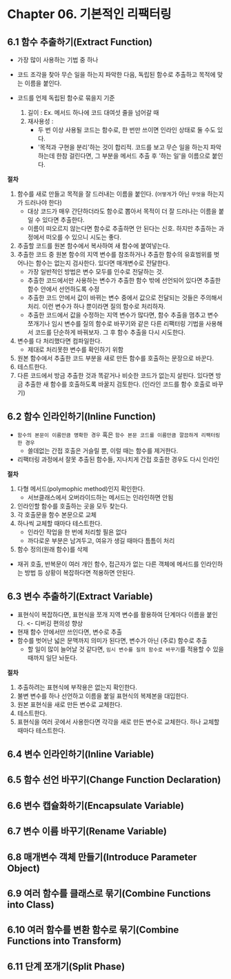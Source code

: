 # Chapter 06. 기본적인 리팩터링

## 6.1 함수 추출하기(Extract Function)
- 가장 많이 사용하는 기법 중 하나
- 코드 조각을 찾아 무슨 일을 하는지 파악한 다음, 독립된 함수로 추출하고 목적에 맞는 이름을 붙인다.


- 코드를 언제 독립된 함수로 묶을지 기준
  1. 길이 : Ex. 메서드 하나에 코드 대여섯 줄을 넘어갈 때
  2. 재사용성 : 
     - 두 번 이상 사용될 코드는 함수로, 한 번만 쓰이면 인라인 상태로 둘 수도 있다.
     - '목적과 구현을 분리'하는 것이 합리적. 코드를 보고 무슨 일을 하는지 파악하는데 한참 걸린다면, 그 부분을 메서드 추출 후 '하는 일'을 이름으로 붙인다.  

**절차**
1. 함수를 새로 만들고 목적을 잘 드러내는 이름을 붙인다. (`어떻게`가 아닌 `무엇을` 하는지가 드러나야 한다)
   - 대상 코드가 매우 간단하더라도 함수로 뽑아서 목적이 더 잘 드러나는 이름을 붙일 수 있다면 추출한다.
   - 이름이 떠오르지 않는다면 함수로 추출하면 안 된다는 신호. 하지만 추출하는 과정에서 떠오를 수 있으니 시도는 좋다.
2. 추출할 코드를 원본 함수에서 복사하여 새 함수에 붙여넣는다.
3. 추출한 코드 중 원본 함수의 지역 변수를 참조하거나 추출한 함수의 유효범위를 벗어나는 함수는 없는지 검사한다. 있다면 매개변수로 전달한다.
   - 가장 일반적인 방법은 변수 모두를 인수로 전달하는 것.
   - 추출한 코드에서만 사용하는 변수가 추출한 함수 밖에 선언되어 있다면 추출한 함수 안에서 선언하도록 수정
   - 추출한 코드 안에서 값이 바뀌는 변수 중에서 값으로 전달되는 것들은 주의해서 처리. 이런 변수가 하나 뿐이라면 질의 함수로 처리하자.
   - 추출한 코드에서 값을 수정하는 지역 변수가 많다면, 함수 추출을 멈추고 변수 쪼개기나 임시 변수를 질의 함수로 바꾸기와 같은 다른 리팩터링 기법을 사용해서
    코드를 단순하게 바꿔보자. 그 후 함수 추출을 다시 시도한다.
4. 변수를 다 처리했다면 컴파일한다.
   - 제대로 처리못한 변수를 확인하기 위함
5. 원본 함수에서 추출한 코드 부분을 새로 만든 함수를 호출하는 문장으로 바꾼다.
6. 테스트한다.
7. 다른 코드에서 방금 추출한 것과 똑같거나 비슷한 코드가 없는지 살핀다. 있다면 방금 추출한 새 함수를 호출하도록 바꿀지 검토한다.
   (인라인 코드를 함수 호출로 바꾸기)


## 6.2 함수 인라인하기(Inline Function)
- `함수의 본문이 이름만큼 명확한 경우` 혹은 `함수 본문 코드를 이름만큼 깔끔하게 리팩터링한 경우`
  - 쓸데없는 간접 호출은 거슬릴 뿐, 이럴 때는 함수를 제거한다.
- 리팩터링 과정에서 잘못 추출된 함수들, 지나치게 간접 호출한 경우도 다시 인라인


**절차**
1. 다형 메서드(polymophic method)인지 확인한다.
   - 서브클래스에서 오버라이드하는 메서드는 인라인하면 안됨
2. 인라인할 함수를 호출하는 곳을 모두 찾는다.
3. 각 호출문을 함수 본문으로 교체
4. 하나씩 교체할 때마다 테스트한다.
   - 인라인 작업을 한 번에 처리할 필욘 없다
   - 까다로운 부분은 남겨두고, 여유가 생길 때마다 틈틈이 처리
5. 함수 정의(원래 함수)를 삭제

- 재귀 호출, 반복문이 여러 개인 함수, 접근자가 없는 다른 객체에 메서드를 인라인하는 방법 등 상황이 복잡하다면 적용하면 안된다.

## 6.3 변수 추출하기(Extract Variable)
- 표현식이 복잡하다면, 표현식을 쪼개 지역 변수를 활용하여 단계마다 이름을 붙인다. <- 디버깅 편의성 향상
- 현재 함수 안에서만 쓰인다면, 변수로 추출
- 함수를 벗어난 넓은 문맥까지 의미가 된다면, 변수가 아닌 (주로) 함수로 추출
  - 할 일이 많이 늘어날 것 같다면, `임시 변수를 질의 함수로 바꾸기`를 적용할 수 있을 때까지 일단 놔둔다.

**절차**
1. 추출하려는 표현식에 부작용은 없는지 확인한다.
2. 불변 변수를 하나 선언하고 이름을 붙일 표현식의 복제본을 대입한다.
3. 원본 표현식을 새로 만든 변수로 교체한다.
4. 테스트한다.
5. 표현식을 여러 곳에서 사용한다면 각각을 새로 만든 변수로 교체한다. 하나 교체할 때마다 테스트한다.

## 6.4 변수 인라인하기(Inline Variable)

## 6.5 함수 선언 바꾸기(Change Function Declaration)

## 6.6 변수 캡슐화하기(Encapsulate Variable)

## 6.7 변수 이름 바꾸기(Rename Variable)

## 6.8 매개변수 객체 만들기(Introduce Parameter Object)

## 6.9 여러 함수를 클래스로 묶기(Combine Functions into Class)

## 6.10 여러 함수를 변환 함수로 묶기(Combine Functions into Transform)

## 6.11 단계 쪼개기(Split Phase)
